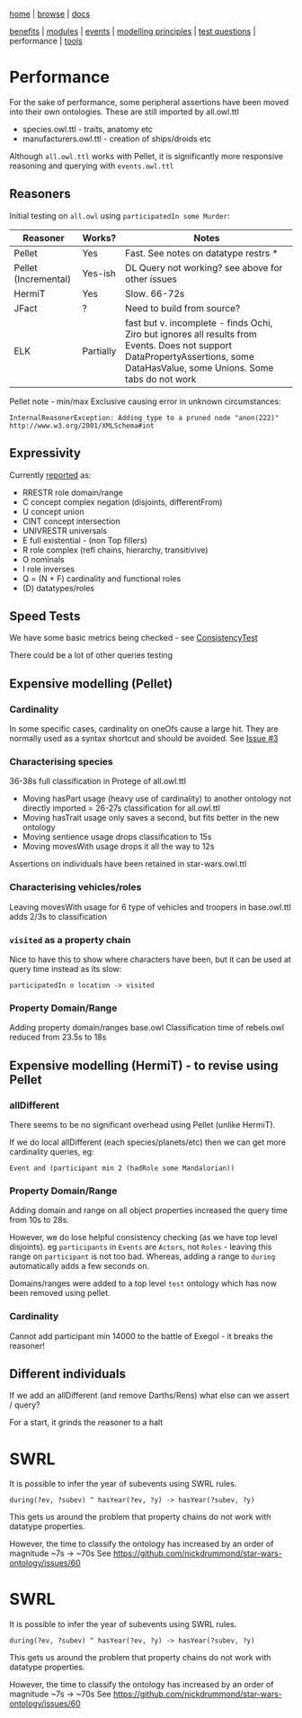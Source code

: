 [home](../) |
[browse](https://www.star-wars-ontology.co.uk/) |
[docs](readme.md)

[benefits](benefits.md) |
[modules](modularisation.md) |
[events](events.md) |
[modelling principles](modelling-principles.md) |
[test questions](test-questions.md) |
performance |
[tools](tools.md)

# Performance

For the sake of performance, some peripheral assertions have been moved into their own ontologies. These are still imported by all.owl.ttl

* species.owl.ttl - traits, anatomy etc
* manufacturers.owl.ttl - creation of ships/droids etc

Although ```all.owl.ttl``` works with Pellet, it is significantly more responsive 
reasoning and querying with ```events.owl.ttl```

## Reasoners

Initial testing on `all.owl` using `participatedIn some Murder`:

| Reasoner             | Works?    | Notes                                                                                                                                                                         |
|----------------------|-----------|-------------------------------------------------------------------------------------------------------------------------------------------------------------------------------|
| Pellet               | Yes       | Fast. See notes on datatype restrs *                                                                                                                                          |
| Pellet (Incremental) | Yes-ish   | DL Query not working? see above for other issues                                                                                                                              |
| HermiT               | Yes       | Slow. 66-72s                                                                                                                                                                  |
| JFact                | ?         | Need to build from source?                                                                                                                                                    |
| ELK                  | Partially | fast but v. incomplete - finds Ochi, Ziro but ignores all results from Events. Does not support DataPropertyAssertions, some DataHasValue, some Unions. Some tabs do not work |

Pellet note - min/max Exclusive causing error in unknown circumstances:
  

    InternalReasonerException: Adding type to a pruned node "anon(222)" http://www.w3.org/2001/XMLSchema#int

## Expressivity

Currently [reported](https://www.star-wars-ontology.co.uk/ontologies/-1715300141) as:
* RRESTR role domain/range
* C concept complex negation (disjoints, differentFrom)
* U concept union
* CINT concept intersection
* UNIVRESTR universals
* E full existential - (non Top fillers)
* R role complex (refl chains, hierarchy, transitivive)
* O nominals
* I role inverses
* Q = (N + F) cardinality and  functional roles
* (D) datatypes/roles

## Speed Tests
We have some basic metrics being checked - see [ConsistencyTest](../src/test/java/com/nickd/sw/ConsistencyTest.java)

There could be a lot of other queries testing

## Expensive modelling (Pellet)

### Cardinality

In some specific cases, cardinality on oneOfs cause a large hit.
They are normally used as a syntax shortcut and should be avoided.
See [Issue #3](https://github.com/nickdrummond/star-wars-ontology/issues/3)

### Characterising species

36-38s full classification in Protege of all.owl.ttl

* Moving hasPart usage (heavy use of cardinality) to another ontology not directly imported
= 26-27s classification for all.owl.ttl
* Moving hasTrait usage only saves a second, but fits better in the new ontology
* Moving sentience usage drops classification to 15s
* Moving movesWith usage drops it all the way to 12s

Assertions on individuals have been retained in star-wars.owl.ttl

### Characterising vehicles/roles

Leaving movesWith usage for 6 type of vehicles and troopers in base.owl.ttl
adds 2/3s to classification

### ```visited``` as a property chain
Nice to have this to show where characters have been, but it can be used at query time instead as its slow:

    participatedIn o location -> visited

### Property Domain/Range
Adding property domain/ranges base.owl
Classification time of rebels.owl reduced from 23.5s to 18s


## Expensive modelling (HermiT) - to revise using Pellet

### allDifferent

There seems to be no significant overhead using Pellet (unlike HermiT).

If we do local allDifferent (each species/planets/etc) then we can get more cardinality queries, eg:

    Event and (participant min 2 (hadRole some Mandalorian))

### Property Domain/Range

Adding domain and range on all object properties increased the query time from 10s to 28s.

However, we do lose helpful consistency checking (as we have top level disjoints).
eg `participants` in `Events` are `Actors`, not `Roles` - leaving this range on `participant` is not too bad.
Whereas, adding a range to `during` automatically adds a few seconds on.

Domains/ranges were added to a top level `test` ontology which has now been removed using pellet.

### Cardinality
Cannot add participant min 14000 to the battle of Exegol - it breaks the reasoner!


## Different individuals

If we add an allDifferent (and remove Darths/Rens) what else can we assert / query?

For a start, it grinds the reasoner to a halt

# SWRL

It is possible to infer the year of subevents using SWRL rules.

`during(?ev, ?subev) ^ hasYear(?ev, ?y) -> hasYear(?subev, ?y)`

This gets us around the problem that property chains do not work with datatype properties.

However, the time to classify the ontology has increased by an order of magnitude ~7s -> ~70s
See https://github.com/nickdrummond/star-wars-ontology/issues/60



# SWRL

It is possible to infer the year of subevents using SWRL rules.

`during(?ev, ?subev) ^ hasYear(?ev, ?y) -> hasYear(?subev, ?y)`

This gets us around the problem that property chains do not work with datatype properties.

However, the time to classify the ontology has increased by an order of magnitude ~7s -> ~70s
See https://github.com/nickdrummond/star-wars-ontology/issues/60


